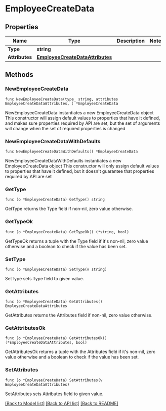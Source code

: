 # EmployeeCreateData

## Properties

Name | Type | Description | Notes
------------ | ------------- | ------------- | -------------
**Type** | **string** |  | 
**Attributes** | [**EmployeeCreateDataAttributes**](EmployeeCreateDataAttributes.md) |  | 

## Methods

### NewEmployeeCreateData

`func NewEmployeeCreateData(type_ string, attributes EmployeeCreateDataAttributes, ) *EmployeeCreateData`

NewEmployeeCreateData instantiates a new EmployeeCreateData object
This constructor will assign default values to properties that have it defined,
and makes sure properties required by API are set, but the set of arguments
will change when the set of required properties is changed

### NewEmployeeCreateDataWithDefaults

`func NewEmployeeCreateDataWithDefaults() *EmployeeCreateData`

NewEmployeeCreateDataWithDefaults instantiates a new EmployeeCreateData object
This constructor will only assign default values to properties that have it defined,
but it doesn't guarantee that properties required by API are set

### GetType

`func (o *EmployeeCreateData) GetType() string`

GetType returns the Type field if non-nil, zero value otherwise.

### GetTypeOk

`func (o *EmployeeCreateData) GetTypeOk() (*string, bool)`

GetTypeOk returns a tuple with the Type field if it's non-nil, zero value otherwise
and a boolean to check if the value has been set.

### SetType

`func (o *EmployeeCreateData) SetType(v string)`

SetType sets Type field to given value.


### GetAttributes

`func (o *EmployeeCreateData) GetAttributes() EmployeeCreateDataAttributes`

GetAttributes returns the Attributes field if non-nil, zero value otherwise.

### GetAttributesOk

`func (o *EmployeeCreateData) GetAttributesOk() (*EmployeeCreateDataAttributes, bool)`

GetAttributesOk returns a tuple with the Attributes field if it's non-nil, zero value otherwise
and a boolean to check if the value has been set.

### SetAttributes

`func (o *EmployeeCreateData) SetAttributes(v EmployeeCreateDataAttributes)`

SetAttributes sets Attributes field to given value.



[[Back to Model list]](../README.md#documentation-for-models) [[Back to API list]](../README.md#documentation-for-api-endpoints) [[Back to README]](../README.md)



